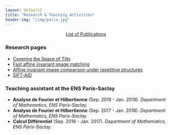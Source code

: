 ```yaml
---
layout: default2
title: "Research & Teaching Activities"
header-img: "/img/paris.jpg"
---
```


<center><a href="{{ site.baseurl }}/publications">List of Publications</a></center>

### Research pages
- [Covering the Space of Tilts](/pages/imas)
- [Fast affine invariant image matching](/pages/hyperdescriptors)
- [Affine invariant image comparison under repetitive structures](/pages/acdesc)
- [SIFT-AID](/pages/sift-aid)

### Teaching assistant at the ENS Paris-Saclay
- **Analyse de Fourier et Hilbertienne** (Sep. 2018 - Jan. 2019). *Department of Mathematics, ENS Paris-Saclay.*
- **Analyse de Fourier et Hilbertienne** (Sep. 2017 - Jan. 2018). *Department of Mathematics, ENS Paris-Saclay.*
- **Calcul Différentiel** (Sep. 2016 - Jan. 2017). *Department of Mathematics, ENS Paris-Saclay.*

